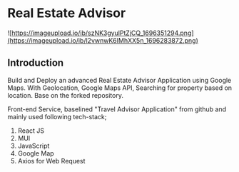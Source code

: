 # Real Estate Advisor

![https://imageupload.io/ib/szNK3gyulPtZjCQ_1696351294.png](https://imageupload.io/ib/l2vwnwK6IMhXX5n_1696283872.png)

## Introduction
Build and Deploy an advanced Real Estate Advisor Application using Google Maps. With Geolocation, Google Maps API, Searching for property based on location. Base on the forked repository.

Front-end Service, baselined "Travel Advisor Application" from github and mainly used following tech-stack;

1. React JS
2. MUI
3. JavaScript
4. Google Map
5. Axios for Web Request